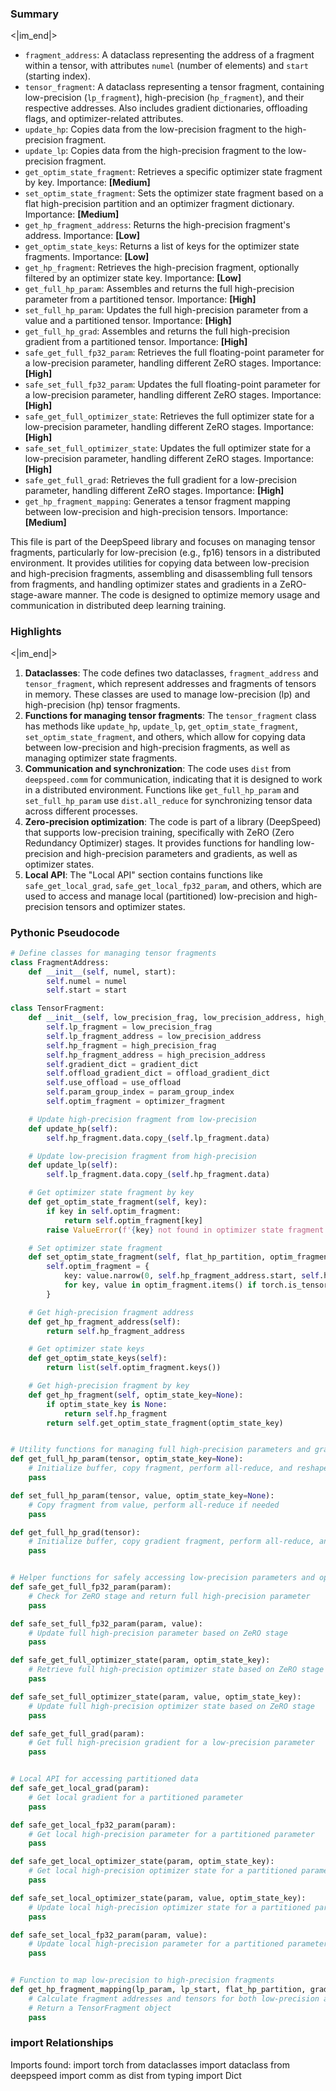 

### Summary

<|im_end|>

* `fragment_address`: A dataclass representing the address of a fragment within a tensor, with attributes `numel` (number of elements) and `start` (starting index).
* `tensor_fragment`: A dataclass representing a tensor fragment, containing low-precision (`lp_fragment`), high-precision (`hp_fragment`), and their respective addresses. Also includes gradient dictionaries, offloading flags, and optimizer-related attributes.
* `update_hp`: Copies data from the low-precision fragment to the high-precision fragment.
* `update_lp`: Copies data from the high-precision fragment to the low-precision fragment.
* `get_optim_state_fragment`: Retrieves a specific optimizer state fragment by key. Importance: **[Medium]**
* `set_optim_state_fragment`: Sets the optimizer state fragment based on a flat high-precision partition and an optimizer fragment dictionary. Importance: **[Medium]**
* `get_hp_fragment_address`: Returns the high-precision fragment's address. Importance: **[Low]**
* `get_optim_state_keys`: Returns a list of keys for the optimizer state fragments. Importance: **[Low]**
* `get_hp_fragment`: Retrieves the high-precision fragment, optionally filtered by an optimizer state key. Importance: **[Low]**
* `get_full_hp_param`: Assembles and returns the full high-precision parameter from a partitioned tensor. Importance: **[High]**
* `set_full_hp_param`: Updates the full high-precision parameter from a value and a partitioned tensor. Importance: **[High]**
* `get_full_hp_grad`: Assembles and returns the full high-precision gradient from a partitioned tensor. Importance: **[High]**
* `safe_get_full_fp32_param`: Retrieves the full floating-point parameter for a low-precision parameter, handling different ZeRO stages. Importance: **[High]**
* `safe_set_full_fp32_param`: Updates the full floating-point parameter for a low-precision parameter, handling different ZeRO stages. Importance: **[High]**
* `safe_get_full_optimizer_state`: Retrieves the full optimizer state for a low-precision parameter, handling different ZeRO stages. Importance: **[High]**
* `safe_set_full_optimizer_state`: Updates the full optimizer state for a low-precision parameter, handling different ZeRO stages. Importance: **[High]**
* `safe_get_full_grad`: Retrieves the full gradient for a low-precision parameter, handling different ZeRO stages. Importance: **[High]**
* `get_hp_fragment_mapping`: Generates a tensor fragment mapping between low-precision and high-precision tensors. Importance: **[Medium]**

This file is part of the DeepSpeed library and focuses on managing tensor fragments, particularly for low-precision (e.g., fp16) tensors in a distributed environment. It provides utilities for copying data between low-precision and high-precision fragments, assembling and disassembling full tensors from fragments, and handling optimizer states and gradients in a ZeRO-stage-aware manner. The code is designed to optimize memory usage and communication in distributed deep learning training.

### Highlights

<|im_end|>

1. **Dataclasses**: The code defines two dataclasses, `fragment_address` and `tensor_fragment`, which represent addresses and fragments of tensors in memory. These classes are used to manage low-precision (lp) and high-precision (hp) tensor fragments.
2. **Functions for managing tensor fragments**: The `tensor_fragment` class has methods like `update_hp`, `update_lp`, `get_optim_state_fragment`, `set_optim_state_fragment`, and others, which allow for copying data between low-precision and high-precision fragments, as well as managing optimizer state fragments.
3. **Communication and synchronization**: The code uses `dist` from `deepspeed.comm` for communication, indicating that it is designed to work in a distributed environment. Functions like `get_full_hp_param` and `set_full_hp_param` use `dist.all_reduce` for synchronizing tensor data across different processes.
4. **Zero-precision optimization**: The code is part of a library (DeepSpeed) that supports low-precision training, specifically with ZeRO (Zero Redundancy Optimizer) stages. It provides functions for handling low-precision and high-precision parameters and gradients, as well as optimizer states.
5. **Local API**: The "Local API" section contains functions like `safe_get_local_grad`, `safe_get_local_fp32_param`, and others, which are used to access and manage local (partitioned) low-precision and high-precision tensors and optimizer states.

### Pythonic Pseudocode

```python
# Define classes for managing tensor fragments
class FragmentAddress:
    def __init__(self, numel, start):
        self.numel = numel
        self.start = start

class TensorFragment:
    def __init__(self, low_precision_frag, low_precision_address, high_precision_frag, high_precision_address, gradient_dict, offload_gradient_dict, use_offload, param_group_index, optimizer_fragment=None):
        self.lp_fragment = low_precision_frag
        self.lp_fragment_address = low_precision_address
        self.hp_fragment = high_precision_frag
        self.hp_fragment_address = high_precision_address
        self.gradient_dict = gradient_dict
        self.offload_gradient_dict = offload_gradient_dict
        self.use_offload = use_offload
        self.param_group_index = param_group_index
        self.optim_fragment = optimizer_fragment

    # Update high-precision fragment from low-precision
    def update_hp(self):
        self.hp_fragment.data.copy_(self.lp_fragment.data)

    # Update low-precision fragment from high-precision
    def update_lp(self):
        self.lp_fragment.data.copy_(self.hp_fragment.data)

    # Get optimizer state fragment by key
    def get_optim_state_fragment(self, key):
        if key in self.optim_fragment:
            return self.optim_fragment[key]
        raise ValueError(f'{key} not found in optimizer state fragment')

    # Set optimizer state fragment
    def set_optim_state_fragment(self, flat_hp_partition, optim_fragment):
        self.optim_fragment = {
            key: value.narrow(0, self.hp_fragment_address.start, self.hp_fragment_address.numel)
            for key, value in optim_fragment.items() if torch.is_tensor(value) and value.shape == flat_hp_partition.shape
        }

    # Get high-precision fragment address
    def get_hp_fragment_address(self):
        return self.hp_fragment_address

    # Get optimizer state keys
    def get_optim_state_keys(self):
        return list(self.optim_fragment.keys())

    # Get high-precision fragment by key
    def get_hp_fragment(self, optim_state_key=None):
        if optim_state_key is None:
            return self.hp_fragment
        return self.get_optim_state_fragment(optim_state_key)


# Utility functions for managing full high-precision parameters and gradients
def get_full_hp_param(tensor, optim_state_key=None):
    # Initialize buffer, copy fragment, perform all-reduce, and reshape
    pass

def set_full_hp_param(tensor, value, optim_state_key=None):
    # Copy fragment from value, perform all-reduce if needed
    pass

def get_full_hp_grad(tensor):
    # Initialize buffer, copy gradient fragment, perform all-reduce, and reshape
    pass


# Helper functions for safely accessing low-precision parameters and optimizer states
def safe_get_full_fp32_param(param):
    # Check for ZeRO stage and return full high-precision parameter
    pass

def safe_set_full_fp32_param(param, value):
    # Update full high-precision parameter based on ZeRO stage
    pass

def safe_get_full_optimizer_state(param, optim_state_key):
    # Retrieve full high-precision optimizer state based on ZeRO stage
    pass

def safe_set_full_optimizer_state(param, value, optim_state_key):
    # Update full high-precision optimizer state based on ZeRO stage
    pass

def safe_get_full_grad(param):
    # Get full high-precision gradient for a low-precision parameter
    pass


# Local API for accessing partitioned data
def safe_get_local_grad(param):
    # Get local gradient for a partitioned parameter
    pass

def safe_get_local_fp32_param(param):
    # Get local high-precision parameter for a partitioned parameter
    pass

def safe_get_local_optimizer_state(param, optim_state_key):
    # Get local high-precision optimizer state for a partitioned parameter
    pass

def safe_set_local_optimizer_state(param, value, optim_state_key):
    # Update local high-precision optimizer state for a partitioned parameter
    pass

def safe_set_local_fp32_param(param, value):
    # Update local high-precision parameter for a partitioned parameter
    pass


# Function to map low-precision to high-precision fragments
def get_hp_fragment_mapping(lp_param, lp_start, flat_hp_partition, gradient_dict, offload_gradient_dict, use_offload, param_group_index, partition_start, partition_size):
    # Calculate fragment addresses and tensors for both low-precision and high-precision
    # Return a TensorFragment object
    pass
```


### import Relationships

Imports found:
import torch
from dataclasses import dataclass
from deepspeed import comm as dist
from typing import Dict